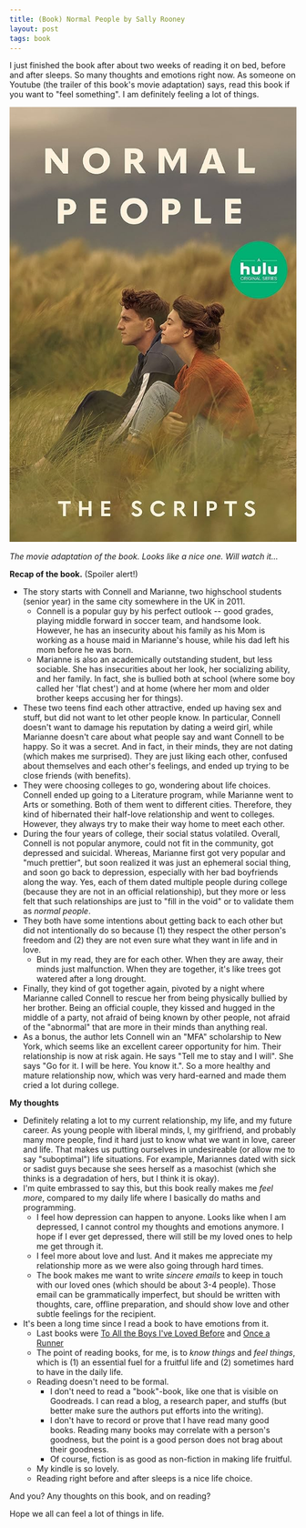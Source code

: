 ```yaml
---
title: (Book) Normal People by Sally Rooney
layout: post
tags: book
---
```


I just finished the book after about two weeks of reading it on bed, before and after sleeps. So many thoughts and emotions right now. As someone on Youtube (the trailer of this book's movie adaptation) says, read this book if you want to "feel something". I am definitely feeling a lot of things.

![The movie adaptation of the book](/assets/normal-people.jpg)

*The movie adaptation of the book. Looks like a nice one. Will watch it...*

**Recap of the book.** (Spoiler alert!) 
- The story starts with Connell and Marianne, two highschool students (senior year) in the same city somewhere in the UK in 2011. 
	- Connell is a popular guy by his perfect outlook -- good grades, playing middle forward in soccer team, and handsome look. However, he has an insecurity about his family as his Mom is working as a house maid in Marianne's house, while his dad left his mom before he was born. 
	- Marianne is also an academically outstanding student, but less sociable. She has insecurities about her look, her socializing ability, and her family. In fact, she is bullied both at school (where some boy called her 'flat chest') and at home (where her mom and older brother keeps accusing her for things). 
- These two teens find each other attractive, ended up having sex and stuff, but did not want to let other people know. In particular, Connell doesn't want to damage his reputation by dating a weird girl, while Marianne doesn't care about what people say and want Connell to be happy. So it was a secret. And in fact, in their minds, they are not dating (which makes me surprised). They are just liking each other, confused about themselves and each other's feelings, and ended up trying to be close friends (with benefits).
- They were choosing colleges to go, wondering about life choices. Connell ended up going to a Literature program, while Marianne went to Arts or something. Both of them went to different cities. Therefore, they kind of hibernated their half-love relationship and went to colleges. However, they always try to make their way home to meet each other.
- During the four years of college, their social status volatiled. Overall, Connell is not popular anymore, could not fit in the community, got depressed and suicidal. Whereas, Marianne first got very popular and "much prettier", but soon realized it was just an ephemeral social thing, and soon go back to depression, especially with her bad boyfriends along the way. Yes, each of them dated multiple people during college (because they are not in an official relationship), but they more or less felt that such relationships are just to "fill in the void" or to validate them as *normal people*.
- They both have some intentions about getting back to each other but did not intentionally do so because (1) they respect the other person's freedom and (2) they are not even sure what they want in life and in love.
	- But in my read, they are for each other. When they are away, their minds just malfunction. When they are together, it's like trees got watered after a long drought.
- Finally, they kind of got together again, pivoted by a night where Marianne called Connell to rescue her from being physically bullied by her brother. Being an official couple, they kissed and hugged in the middle of a party, not afraid of being known by other people, not afraid of the "abnormal" that are more in their minds than anything real.
- As a bonus, the author lets Connell win an "MFA" scholarship to New York, which seems like an excellent career opportunity for him. Their relationship is now at risk again. He says "Tell me to stay and I will". She says "Go for it. I will be here. You know it.". So a more healthy and mature relationship now, which was very hard-earned and made them cried a lot during college.

**My thoughts**

- Definitely relating a lot to my current relationship, my life, and my future career. As young people with liberal minds, I, my girlfriend, and probably many more people, find it hard just to know what we want in love, career and life. That makes us putting ourselves in undesireable (or allow me to say "suboptimal") life situations. For example, Mariannes dated with sick or sadist guys because she sees herself as a masochist (which she thinks is a degradation of hers, but I think it is okay).
- I'm quite embrassed to say this, but this book really makes me *feel more*, compared to my daily life where I basically do maths and programming.
	- I feel how depression can happen to anyone. Looks like when I am depressed, I cannot control my thoughts and emotions anymore. I hope if I ever get depressed, there will still be my loved ones to help me get through it.
	- I feel more about love and lust. And it makes me appreciate my relationship more as we were also going through hard times.
	- The book makes me want to write *sincere emails* to keep in touch with our loved ones (which should be about 3-4 people). Those email can be grammatically imperfect, but should be written with thoughts, care, offline preparation, and should show love and other subtle feelings for the recipient.
- It's been a long time since I read a book to have emotions from it.
	- Last books were [To All the Boys I've Loved Before](https://www.goodreads.com/book/show/15749186-to-all-the-boys-i-ve-loved-before) and [Once a Runner](https://www.goodreads.com/book/show/98250.Once_a_Runner)
	- The point of reading books, for me, is to *know things* and *feel things*, which is (1) an essential fuel for a fruitful life and (2) sometimes hard to have in the daily life.
	- Reading doesn't need to be formal. 
		- I don't need to read a "book"-book, like one that is visible on Goodreads. I can read a blog, a research paper, and stuffs (but better make sure the authors put efforts into the writing). 
		- I don't have to record or prove that I have read many good books. Reading many books may correlate with a person's goodness, but the point is a good person does not brag about their goodness.
		- Of course, fiction is as good as non-fiction in making life fruitful.
	- My kindle is so lovely.
	- Reading right before and after sleeps is a nice life choice.

And you? Any thoughts on this book, and on reading? 

Hope we all can feel a lot of things in life.